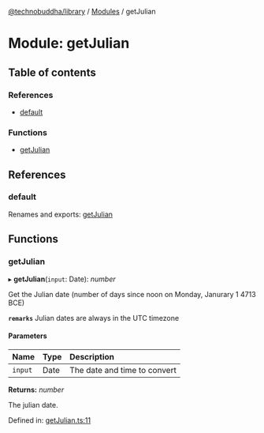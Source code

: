 [@technobuddha/library](../..) / [Modules](../Modules.md) / getJulian

# Module: getJulian

## Table of contents

### References

- [default](getjulian.md#default)

### Functions

- [getJulian](getjulian.md#getjulian)

## References

### default

Renames and exports: [getJulian](getjulian.md#getjulian)

## Functions

### getJulian

▸ **getJulian**(`input`: Date): *number*

Get the Julian date (number of days since noon on Monday, Janurary 1 4713 BCE)

**`remarks`** Julian dates are always in the UTC timezone

#### Parameters

| Name | Type | Description |
| :------ | :------ | :------ |
| `input` | Date | The date and time to convert |

**Returns:** *number*

The julian date.

Defined in: [getJulian.ts:11](../../src/getJulian.ts#L11)
